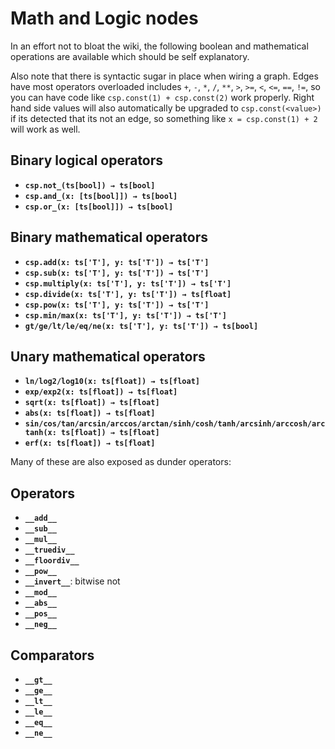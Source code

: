 # Math and Logic nodes

In an effort not to bloat the wiki, the following boolean and mathematical operations are available which should be self explanatory. 

Also note that there is syntactic sugar in place when wiring a graph.
Edges have most operators overloaded includes `+`, `-`, `*`, `/`, `**`, `>`, `>=`, `<`, `<=`, `==`, `!=`, so you can have code like `csp.const(1) + csp.const(2)` work properly.
Right hand side values will also automatically be upgraded to `csp.const(<value>)` if its detected that its not an edge, so something like `x = csp.const(1) + 2` will work as well.

## Binary logical operators
- **`csp.not_(ts[bool]) → ts[bool]`**
- **`csp.and_(x: [ts[bool]]) → ts[bool]`**
- **`csp.or_(x: [ts[bool]]) → ts[bool]`**

## Binary mathematical operators
- **`csp.add(x: ts['T'], y: ts['T']) → ts['T']`**
- **`csp.sub(x: ts['T'], y: ts['T']) → ts['T']`**
- **`csp.multiply(x: ts['T'], y: ts['T']) → ts['T']`**
- **`csp.divide(x: ts['T'], y: ts['T']) → ts[float]`**
- **`csp.pow(x: ts['T'], y: ts['T']) → ts['T']`**
- **`csp.min/max(x: ts['T'], y: ts['T']) → ts['T']`**
- **`gt/ge/lt/le/eq/ne(x: ts['T'], y: ts['T']) → ts[bool]`**

## Unary mathematical operators
- **`ln/log2/log10(x: ts[float]) → ts[float]`**
- **`exp/exp2(x: ts[float]) → ts[float]`**
- **`sqrt(x: ts[float]) → ts[float]`**
- **`abs(x: ts[float]) → ts[float]`**
- **`sin/cos/tan/arcsin/arccos/arctan/sinh/cosh/tanh/arcsinh/arccosh/arctanh(x: ts[float]) → ts[float]`**
- **`erf(x: ts[float]) → ts[float]`**

Many of these are also exposed as dunder operators:

## Operators
- **`__add__`**
- **`__sub__`**
- **`__mul__`**
- **`__truediv__`**
- **`__floordiv__`**
- **`__pow__`**
- **`__invert__`**: bitwise not
- **`__mod__`**
- **`__abs__`**
- **`__pos__`**
- **`__neg__`**

## Comparators

- **`__gt__`**
- **`__ge__`**
- **`__lt__`**
- **`__le__`**
- **`__eq__`**
- **`__ne__`**
